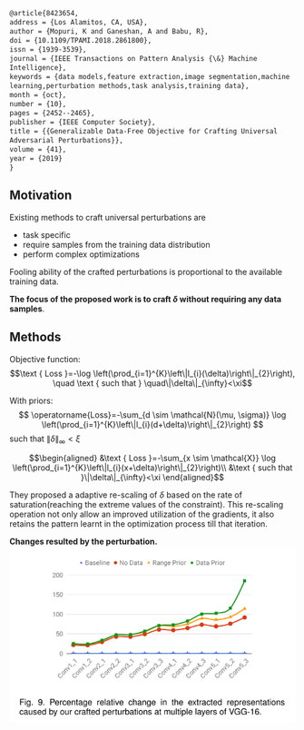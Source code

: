 ```
@article{8423654,
address = {Los Alamitos, CA, USA},
author = {Mopuri, K and Ganeshan, A and Babu, R},
doi = {10.1109/TPAMI.2018.2861800},
issn = {1939-3539},
journal = {IEEE Transactions on Pattern Analysis {\&} Machine Intelligence},
keywords = {data models,feature extraction,image segmentation,machine learning,perturbation methods,task analysis,training data},
month = {oct},
number = {10},
pages = {2452--2465},
publisher = {IEEE Computer Society},
title = {{Generalizable Data-Free Objective for Crafting Universal Adversarial Perturbations}},
volume = {41},
year = {2019}
}
```

## Motivation
Existing methods to craft universal perturbations are 
- task specific
- require samples from the training data distribution
- perform complex optimizations

Fooling ability of the crafted perturbations is proportional to the available training data.

**The focus of the proposed work is to craft $\delta$ without requiring any data samples**.

## Methods

Objective function:
$$\text { Loss }=-\log \left(\prod_{i=1}^{K}\left\|l_{i}(\delta)\right\|_{2}\right), \quad \text { such that } \quad\|\delta\|_{\infty}<\xi$$

With priors:
$$
\operatorname{Loss}=-\sum_{d \sim \mathcal{N}(\mu, \sigma)} \log \left(\prod_{i=1}^{K}\left\|l_{i}(d+\delta)\right\|_{2}\right)
$$
such that $\|\delta\|_{\infty}<\xi$

$$\begin{aligned}
&\text { Loss }=-\sum_{x \sim \mathcal{X}} \log \left(\prod_{i=1}^{K}\left\|l_{i}(x+\delta)\right\|_{2}\right)\\
&\text { such that }\|\delta\|_{\infty}<\xi
\end{aligned}$$

They proposed a adaptive re-scaling of $\delta$ based on the rate of saturation(reaching the extreme values of the constraint). This re-scaling operation not only allow an improved utilization of the gradients, it also retains the pattern learnt in the optimization process till that iteration.

**Changes resulted by the perturbation.**
![](../pics/fig9_8423654.png)
